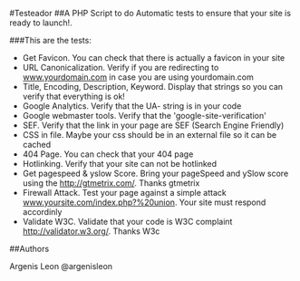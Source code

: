 #Testeador
##A PHP Script to do Automatic tests to ensure that your site is ready to launch!.

###This are the tests:

* Get Favicon. You can check that there is actually a favicon in your site
* URL Canonicalization. Verify if you are redirecting to www.yourdomain.com in case you are using yourdomain.com
* Title, Encoding, Description, Keyword. Display that strings so you can verify that everything is ok!
* Google Analytics. Verify that the UA- string is in your code
* Google webmaster tools. Verify that the 'google-site-verification'
* SEF. Verify that the link in your page are SEF (Search Engine Friendly)
* CSS in file. Maybe your css should be in an external file so it can be cached
* 404 Page. You can check that your 404 page
* Hotlinking. Verify that your site can not be hotlinked
* Get pagespeed & yslow Score. Bring your pageSpeed and ySlow score using the http://gtmetrix.com/. Thanks gtmetrix
* Firewall Attack. Test your page against a simple attack www.yoursite.com/index.php?%20union. Your site must respond accordinly
* Validate W3C. Validate that your code is W3C complaint http://validator.w3.org/. Thanks W3c

##Authors

Argenis Leon
@argenisleon